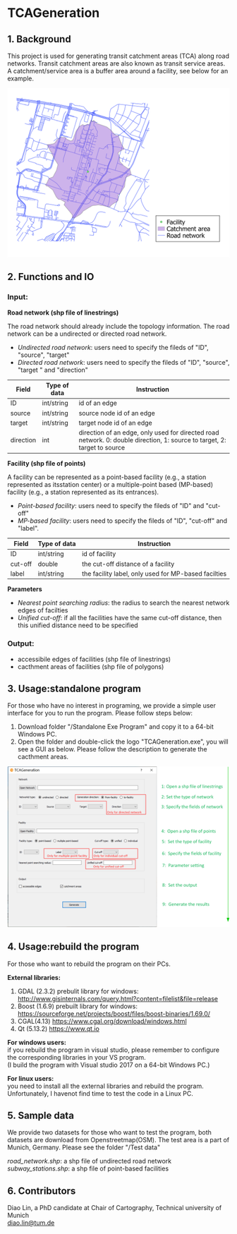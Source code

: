 # TCAGeneration

## 1. Background
This project is used for generating transit catchment areas (TCA) along road networks. Transit catchment areas are also known as transit service areas. A catchment/service area is a buffer area around a facility, see below for an example. 

![TCA_example](/img/illustration_of_TCA.png "A transit catchment areas")

## 2. Functions and IO

### Input:

**Road network (shp file of linestrings)**

The road network should already include the topology information.
The road network can be a undirected or directed road network.  
* *Undirected road network*: users need to specify the fileds of "ID", "source", "target"  
* *Directed road network*: users need to specify the fileds of "ID", "source", "target " and "direction"  

|Field|Type of data|Instruction|
|----|-----|-----|
|ID|int/string|id of an edge|
|source|int/string|source node id of an edge|
|target|int/string|target node id of an edge|
|direction|int|direction of an edge, only used for directed road network. 0: double direction, 1:  source to target, 2: target to source|

**Facility (shp file of points)**

A facility can be represented as a point-based facility (e.g., a station represented as itsstation center) or a multiple-point based (MP-based) facility (e.g., a station represented as its entrances).
* *Point-based facility*: users need to specify the fileds of "ID" and "cut-off"
* *MP-based facility*: users need to specify the fileds of "ID", "cut-off" and "label".

|Field|Type of data|Instruction|
|----|-----|-----|
|ID|int/string|id of facility|
|cut-off|double|the cut-off distance of a facility|
|label|int/string|the facility label, only used for MP-based facilties|


**Parameters**

* *Nearest point searching radius*: the radius to search the nearest network edges of facilties
* *Unified cut-off*: if all the facilities have the same cut-off distance, then this unified distance need to be specified

### Output:

* accessibile edges of facilities (shp file of linestrings) 
* cacthment areas of facilities (shp file of polygons) 

## 3. Usage:standalone program

For those who have no interest in programing, we provide a simple user interface for you to run the program.
Please follow steps below:
1) Download folder "/Standalone Exe Program" and copy it to a 64-bit Windows PC.
2) Open the folder and double-click the logo "TCAGeneration.exe", you will see a GUI as below. 
Please follow the description to generate the cacthment areas. 

![TCA_GUI_instruction](/img/instruction_of_the_GUI.png "the GUI instructions")


## 4. Usage:rebuild the program

For those who want to rebuild the program on their PCs. 

**External libraries:**
1) GDAL (2.3.2) prebulit library for windows: http://www.gisinternals.com/query.html?content=filelist&file=release
2) Boost (1.6.9) prebuilt library for windows: https://sourceforge.net/projects/boost/files/boost-binaries/1.69.0/
3) CGAL(4.13) https://www.cgal.org/download/windows.html
4) Qt (5.13.2) https://www.qt.io

**For windows users:**  
if you rebuild the program in visual studio, please remember to configure the 
corresponding libraries in your VS program.  
(I build the program with Visual studio 2017 on a 64-bit Windows PC.)

**For linux users:**  
you need to install all the external libraries and rebuild the program.  
Unfortunately, I havenot find time to test the code in a Linux PC.

## 5. Sample data

We provide two datasets for those who want to test the program, both datasets are download
from Openstreetmap(OSM). The test area is a part of Munich, Germany. Please see the folder "/Test data"

*road_network.shp*: a shp file of undirected road network
*subway_stations.shp*: a shp file of point-based facilities

## 6. Contributors

Diao Lin, a PhD candidate at Chair of Cartography, Technical university of Munich  
diao.lin@tum.de
